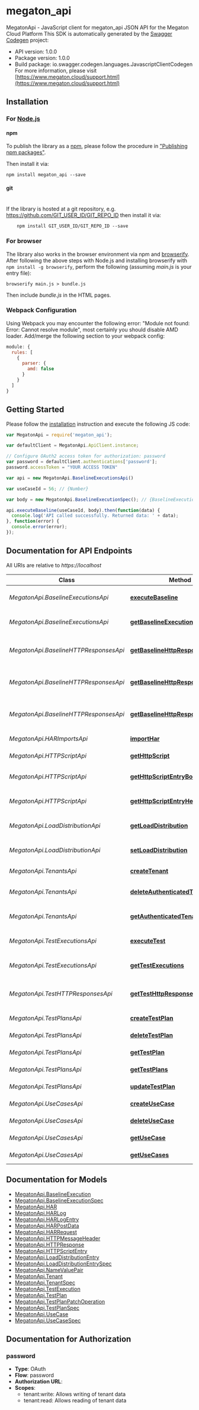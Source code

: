 # megaton_api

MegatonApi - JavaScript client for megaton_api
JSON API for the Megaton Cloud Platform
This SDK is automatically generated by the [Swagger Codegen](https://github.com/swagger-api/swagger-codegen) project:

- API version: 1.0.0
- Package version: 1.0.0
- Build package: io.swagger.codegen.languages.JavascriptClientCodegen
For more information, please visit [https://www.megaton.cloud/support.html](https://www.megaton.cloud/support.html)

## Installation

### For [Node.js](https://nodejs.org/)

#### npm

To publish the library as a [npm](https://www.npmjs.com/),
please follow the procedure in ["Publishing npm packages"](https://docs.npmjs.com/getting-started/publishing-npm-packages).

Then install it via:

```shell
npm install megaton_api --save
```

#### git
#
If the library is hosted at a git repository, e.g.
https://github.com/GIT_USER_ID/GIT_REPO_ID
then install it via:

```shell
    npm install GIT_USER_ID/GIT_REPO_ID --save
```

### For browser

The library also works in the browser environment via npm and [browserify](http://browserify.org/). After following
the above steps with Node.js and installing browserify with `npm install -g browserify`,
perform the following (assuming *main.js* is your entry file):

```shell
browserify main.js > bundle.js
```

Then include *bundle.js* in the HTML pages.

### Webpack Configuration

Using Webpack you may encounter the following error: "Module not found: Error:
Cannot resolve module", most certainly you should disable AMD loader. Add/merge
the following section to your webpack config:

```javascript
module: {
  rules: [
    {
      parser: {
        amd: false
      }
    }
  ]
}
```

## Getting Started

Please follow the [installation](#installation) instruction and execute the following JS code:

```javascript
var MegatonApi = require('megaton_api');

var defaultClient = MegatonApi.ApiClient.instance;

// Configure OAuth2 access token for authorization: password
var password = defaultClient.authentications['password'];
password.accessToken = "YOUR ACCESS TOKEN"

var api = new MegatonApi.BaselineExecutionsApi()

var useCaseId = 56; // {Number} 

var body = new MegatonApi.BaselineExecutionSpec(); // {BaselineExecutionSpec} 

api.executeBaseline(useCaseId, body).then(function(data) {
  console.log('API called successfully. Returned data: ' + data);
}, function(error) {
  console.error(error);
});


```

## Documentation for API Endpoints

All URIs are relative to *https://localhost*

Class | Method | HTTP request | Description
------------ | ------------- | ------------- | -------------
*MegatonApi.BaselineExecutionsApi* | [**executeBaseline**](docs/BaselineExecutionsApi.md#executeBaseline) | **POST** /v1/tenants/me/use-cases/{useCaseId}/baseline-executions | Execute baseline
*MegatonApi.BaselineExecutionsApi* | [**getBaselineExecutions**](docs/BaselineExecutionsApi.md#getBaselineExecutions) | **GET** /v1/tenants/me/use-cases/{useCaseId}/baseline-executions | Get baseline executions
*MegatonApi.BaselineHTTPResponsesApi* | [**getBaselineHttpResponseBody**](docs/BaselineHTTPResponsesApi.md#getBaselineHttpResponseBody) | **GET** /v1/tenants/me/use-cases/{useCaseId}/baseline-executions/{executionId}/http-responses/{responseId}/body | Get baseline response body
*MegatonApi.BaselineHTTPResponsesApi* | [**getBaselineHttpResponseHeaders**](docs/BaselineHTTPResponsesApi.md#getBaselineHttpResponseHeaders) | **GET** /v1/tenants/me/use-cases/{useCaseId}/baseline-executions/{executionId}/http-responses/{responseId}/headers | Get baseline response headers
*MegatonApi.BaselineHTTPResponsesApi* | [**getBaselineHttpResponses**](docs/BaselineHTTPResponsesApi.md#getBaselineHttpResponses) | **GET** /v1/tenants/me/use-cases/{useCaseId}/baseline-executions/{executionId}/http-responses | Get baseline responses
*MegatonApi.HARImportsApi* | [**importHar**](docs/HARImportsApi.md#importHar) | **POST** /v1/tenants/me/use-cases/{useCaseId}/har-imports | Import HAR
*MegatonApi.HTTPScriptApi* | [**getHttpScript**](docs/HTTPScriptApi.md#getHttpScript) | **GET** /v1/tenants/me/use-cases/{useCaseId}/http-script | Get HTTP script
*MegatonApi.HTTPScriptApi* | [**getHttpScriptEntryBody**](docs/HTTPScriptApi.md#getHttpScriptEntryBody) | **GET** /v1/tenants/me/use-cases/{useCaseId}/http-script/{entryId}/body | Get HTTP script entry body
*MegatonApi.HTTPScriptApi* | [**getHttpScriptEntryHeaders**](docs/HTTPScriptApi.md#getHttpScriptEntryHeaders) | **GET** /v1/tenants/me/use-cases/{useCaseId}/http-script/{entryId}/headers | Get HTTP script entry headers
*MegatonApi.LoadDistributionApi* | [**getLoadDistribution**](docs/LoadDistributionApi.md#getLoadDistribution) | **GET** /v1/tenants/me/test-plans/{testPlanId}/load-distribution | Get load distribution
*MegatonApi.LoadDistributionApi* | [**setLoadDistribution**](docs/LoadDistributionApi.md#setLoadDistribution) | **PUT** /v1/tenants/me/test-plans/{testPlanId}/load-distribution | Set load distribution
*MegatonApi.TenantsApi* | [**createTenant**](docs/TenantsApi.md#createTenant) | **POST** /v1/tenants | Create new tenant
*MegatonApi.TenantsApi* | [**deleteAuthenticatedTenant**](docs/TenantsApi.md#deleteAuthenticatedTenant) | **DELETE** /v1/tenants/me | Delete authenticated tenant
*MegatonApi.TenantsApi* | [**getAuthenticatedTenant**](docs/TenantsApi.md#getAuthenticatedTenant) | **GET** /v1/tenants/me | Get authenticated tenant
*MegatonApi.TestExecutionsApi* | [**executeTest**](docs/TestExecutionsApi.md#executeTest) | **POST** /v1/tenants/me/test-plans/{testPlanId}/test-executions | Execute test plan
*MegatonApi.TestExecutionsApi* | [**getTestExecutions**](docs/TestExecutionsApi.md#getTestExecutions) | **GET** /v1/tenants/me/test-plans/{testPlanId}/test-executions | Get test executions
*MegatonApi.TestHTTPResponsesApi* | [**getTestHttpResponses**](docs/TestHTTPResponsesApi.md#getTestHttpResponses) | **GET** /v1/tenants/me/test-plans/{testPlanId}/test-executions/{executionId}/http-responses | Get test responses
*MegatonApi.TestPlansApi* | [**createTestPlan**](docs/TestPlansApi.md#createTestPlan) | **POST** /v1/tenants/me/test-plans | Create test plan
*MegatonApi.TestPlansApi* | [**deleteTestPlan**](docs/TestPlansApi.md#deleteTestPlan) | **DELETE** /v1/tenants/me/test-plans/{testPlanId} | Delete test plan
*MegatonApi.TestPlansApi* | [**getTestPlan**](docs/TestPlansApi.md#getTestPlan) | **GET** /v1/tenants/me/test-plans/{testPlanId} | Get test plan
*MegatonApi.TestPlansApi* | [**getTestPlans**](docs/TestPlansApi.md#getTestPlans) | **GET** /v1/tenants/me/test-plans | Get test plans
*MegatonApi.TestPlansApi* | [**updateTestPlan**](docs/TestPlansApi.md#updateTestPlan) | **PATCH** /v1/tenants/me/test-plans/{testPlanId} | Update test plan
*MegatonApi.UseCasesApi* | [**createUseCase**](docs/UseCasesApi.md#createUseCase) | **POST** /v1/tenants/me/use-cases | Create use-case
*MegatonApi.UseCasesApi* | [**deleteUseCase**](docs/UseCasesApi.md#deleteUseCase) | **DELETE** /v1/tenants/me/use-cases/{useCaseId} | Delete use-case
*MegatonApi.UseCasesApi* | [**getUseCase**](docs/UseCasesApi.md#getUseCase) | **GET** /v1/tenants/me/use-cases/{useCaseId} | Get use-case
*MegatonApi.UseCasesApi* | [**getUseCases**](docs/UseCasesApi.md#getUseCases) | **GET** /v1/tenants/me/use-cases | Get use-cases


## Documentation for Models

 - [MegatonApi.BaselineExecution](docs/BaselineExecution.md)
 - [MegatonApi.BaselineExecutionSpec](docs/BaselineExecutionSpec.md)
 - [MegatonApi.HAR](docs/HAR.md)
 - [MegatonApi.HARLog](docs/HARLog.md)
 - [MegatonApi.HARLogEntry](docs/HARLogEntry.md)
 - [MegatonApi.HARPostData](docs/HARPostData.md)
 - [MegatonApi.HARRequest](docs/HARRequest.md)
 - [MegatonApi.HTTPMessageHeader](docs/HTTPMessageHeader.md)
 - [MegatonApi.HTTPResponse](docs/HTTPResponse.md)
 - [MegatonApi.HTTPScriptEntry](docs/HTTPScriptEntry.md)
 - [MegatonApi.LoadDistributionEntry](docs/LoadDistributionEntry.md)
 - [MegatonApi.LoadDistributionEntrySpec](docs/LoadDistributionEntrySpec.md)
 - [MegatonApi.NameValuePair](docs/NameValuePair.md)
 - [MegatonApi.Tenant](docs/Tenant.md)
 - [MegatonApi.TenantSpec](docs/TenantSpec.md)
 - [MegatonApi.TestExecution](docs/TestExecution.md)
 - [MegatonApi.TestPlan](docs/TestPlan.md)
 - [MegatonApi.TestPlanPatchOperation](docs/TestPlanPatchOperation.md)
 - [MegatonApi.TestPlanSpec](docs/TestPlanSpec.md)
 - [MegatonApi.UseCase](docs/UseCase.md)
 - [MegatonApi.UseCaseSpec](docs/UseCaseSpec.md)


## Documentation for Authorization


### password

- **Type**: OAuth
- **Flow**: password
- **Authorization URL**: 
- **Scopes**: 
  - tenant:write: Allows writing of tenant data
  - tenant:read: Allows reading of tenant data

